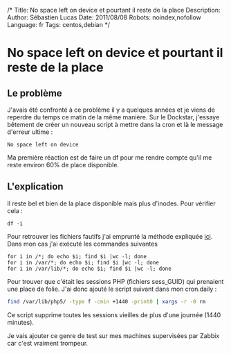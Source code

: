 /*
Title: No space left on device et pourtant il reste de la place
Description: 
Author: Sébastien Lucas
Date: 2011/08/08
Robots: noindex,nofollow
Language: fr
Tags: centos,debian
*/
# No space left on device et pourtant il reste de la place

## Le problème
J'avais été confronté à ce problème il y a quelques années et je viens de reperdre du temps ce matin de la même manière. Sur le Dockstar, j'essaye bêtement de créer un nouveau script à mettre dans la cron et là le message d'erreur ultime :
```
No space left on device
```
Ma première réaction est de faire un df pour me rendre compte qu'il me reste environ 60% de place disponible.

## L'explication

Il reste bel et bien de la place disponible mais plus d'inodes. Pour vérifier cela :
```
df -i
```

Pour retrouver les fichiers fautifs j'ai emprunté la méthode expliquée [ici](http://www.ivankuznetsov.com/2010/02/no-space-left-on-device-running-out-of-inodes.html). Dans mon cas j'ai exécuté les commandes suivantes
```
for i in /*; do echo $i; find $i |wc -l; done
for i in /var/*; do echo $i; find $i |wc -l; done
for i in /var/lib/*; do echo $i; find $i |wc -l; done
```

Pour trouver que c'était les sessions PHP (fichiers sess_GUID) qui prenaient une place de folie. J'ai donc ajouté le script suivant dans mon cron.daily :
```bash
find /var/lib/php5/ -type f -cmin +1440 -print0 | xargs -r -0 rm
```
Ce script supprime toutes les sessions vieilles de plus d'une journée (1440 minutes).

Je vais ajouter ce genre de test sur mes machines supervisées par Zabbix car c'est vraiment trompeur.







